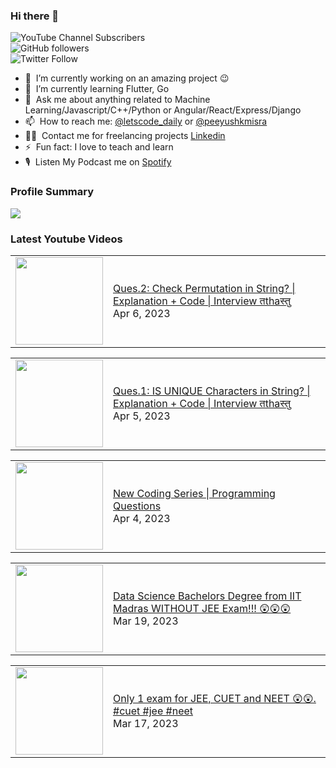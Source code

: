 ### Hi there 👋

![YouTube Channel Subscribers](https://img.shields.io/youtube/channel/subscribers/UCgmk1KXmrHXt_DO0kScyVmQ?style=social)  
![GitHub followers](https://img.shields.io/github/followers/misrapk?style=social)  
![Twitter Follow](https://img.shields.io/twitter/follow/peeyushkmisra?style=social)

- 🔭 &nbsp;I’m currently working on an amazing project :wink:
- 🌱 &nbsp;I’m currently learning Flutter, Go
- 💬 &nbsp;Ask me about anything related to Machine Learning/Javascript/C++/Python or Angular/React/Express/Django
- 📫 &nbsp;How to reach me: [@letscode_daily](https://www.instagram.com/letscode_daily/) or [@peeyushkmisra](https://www.instagram.com/peeyushkmisra/)
- 👨‍💻 &nbsp;Contact me for freelancing projects [Linkedin](https://www.linkedin.com/in/peeyushkmisra/)
- ⚡ &nbsp;Fun fact: I love to teach and learn
- 🎙 &nbsp;Listen My Podcast me on [Spotify](https://open.spotify.com/show/5HlTHA4yxnj56N1klajpQc)

### Profile Summary

![](https://github-profile-summary-cards.vercel.app/api/cards/profile-details?username=misrapk&theme=dracula)

### Latest Youtube Videos

<!-- YOUTUBE:START --><table><tr><td><a href="https://www.youtube.com/watch?v=5fLvw02539A"><img width="140px" src="https://i.ytimg.com/vi/5fLvw02539A/mqdefault.jpg"></a></td>
<td><a href="https://www.youtube.com/watch?v=5fLvw02539A">Ques.2: Check Permutation in String? | Explanation + Code | Interview तthaस्तु</a><br/>Apr 6, 2023</td></tr></table>
<table><tr><td><a href="https://www.youtube.com/watch?v=YnauEPSrW5E"><img width="140px" src="https://i.ytimg.com/vi/YnauEPSrW5E/mqdefault.jpg"></a></td>
<td><a href="https://www.youtube.com/watch?v=YnauEPSrW5E">Ques.1: IS UNIQUE Characters in String? | Explanation + Code | Interview तthaस्तु</a><br/>Apr 5, 2023</td></tr></table>
<table><tr><td><a href="https://www.youtube.com/watch?v=sqKxjOrjHBM"><img width="140px" src="https://i.ytimg.com/vi/sqKxjOrjHBM/mqdefault.jpg"></a></td>
<td><a href="https://www.youtube.com/watch?v=sqKxjOrjHBM">New Coding Series | Programming Questions</a><br/>Apr 4, 2023</td></tr></table>
<table><tr><td><a href="https://www.youtube.com/watch?v=14_AvViFY6c"><img width="140px" src="https://i.ytimg.com/vi/14_AvViFY6c/mqdefault.jpg"></a></td>
<td><a href="https://www.youtube.com/watch?v=14_AvViFY6c">Data Science Bachelors Degree from IIT Madras WITHOUT JEE Exam!!! 😲😲😲</a><br/>Mar 19, 2023</td></tr></table>
<table><tr><td><a href="https://www.youtube.com/watch?v=OWD0YokH0sQ"><img width="140px" src="https://i.ytimg.com/vi/OWD0YokH0sQ/mqdefault.jpg"></a></td>
<td><a href="https://www.youtube.com/watch?v=OWD0YokH0sQ">Only 1 exam for JEE, CUET and NEET 😲😲.       #cuet #jee #neet</a><br/>Mar 17, 2023</td></tr></table>
<!-- YOUTUBE:END -->
